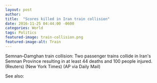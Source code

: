 ```yaml
---
layout: post
author: 
title:  "Scores killed in Iran train collision"
date: 2016-11-25 04:44:00 -0600
categories: World
tags: Politics
featured-image: train-collision.png
featured-image-alt: Train
---
```

Semnan–Damghan train collision: Two passenger trains collide in Iran's Semnan Province resulting in at least 44 deaths and 100 people injured. (Reuters) (New York Times) (AP via Daily Mail)

<a href="https://www.aljazeera.com/news/2016/11/25/scores-killed-in-iran-train-collision" data-iframely-url></a>

See also: 
<a href="http://thenewworldpost.com/world/2022/02/22/911-sequence.html" data-iframely-url></a>
